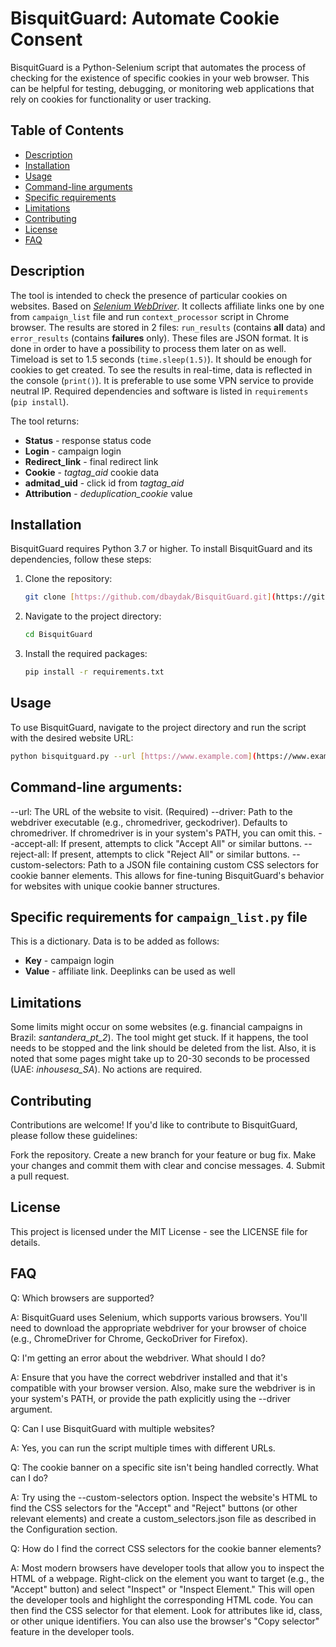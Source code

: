 # BisquitGuard: Automate Cookie Consent

BisquitGuard is a Python-Selenium script that automates the process of checking for the existence of specific cookies in your web browser. This can be helpful for testing, debugging, or monitoring web applications that rely on cookies for functionality or user tracking.

## Table of Contents

-   [Description](#description)
-   [Installation](#installation)
-   [Usage](#usage)
-   [Command-line arguments](#command-line-arguments)
-   [Specific requirements](#specific-requirements-for-campaign_listpy-file)
-   [Limitations](#limitations)
-   [Contributing](#contributing)
-   [License](#license)
-   [FAQ](#faq)

## Description
The tool is intended to check the presence of particular cookies on websites.
Based on [_Selenium WebDriver_](https://www.selenium.dev/documentation/webdriver/).
It collects affiliate links one by one from `campaign_list` file and run `context_processor` script in Chrome browser.
The results are stored in 2 files: `run_results` (contains **all** data) and `error_results` (contains **failures** only).
These files are JSON format. It is done in order to have a possibility to process them later on as well.
Timeload is set to 1.5 seconds (`time.sleep(1.5)`). It should be enough for cookies to get created.
To see the results in real-time, data is reflected in the console (`print()`).
It is preferable to use some VPN service to provide neutral IP.
Required dependencies and software is listed in `requirements` (`pip install`).

The tool returns:
* **Status** - response status code
* **Login** - campaign login
* **Redirect_link** - final redirect link
* **Cookie** - _tagtag_aid_ cookie data
* **admitad_uid** - click id from _tagtag_aid_
* **Attribution** - _deduplication_cookie_ value

## Installation

BisquitGuard requires Python 3.7 or higher. To install BisquitGuard and its dependencies, follow these steps:

1.  Clone the repository:
    ```bash
    git clone [https://github.com/dbaydak/BisquitGuard.git](https://github.com/dbaydak/BisquitGuard.git)
    ```

2.  Navigate to the project directory:
    ```bash
    cd BisquitGuard
    ```

3.  Install the required packages:
    ```bash
    pip install -r requirements.txt
    ```

## Usage

To use BisquitGuard, navigate to the project directory and run the script with the desired website URL:

```bash
python bisquitguard.py --url [https://www.example.com](https://www.example.com)
```

## Command-line arguments:

--url: The URL of the website to visit. (Required)
--driver: Path to the webdriver executable (e.g., chromedriver, geckodriver). Defaults to chromedriver. If chromedriver is in your system's PATH, you can omit this.
--accept-all: If present, attempts to click "Accept All" or similar buttons.
--reject-all: If present, attempts to click "Reject All" or similar buttons.
--custom-selectors: Path to a JSON file containing custom CSS selectors for cookie banner elements. This allows for fine-tuning BisquitGuard's behavior for websites with unique cookie banner structures.

## Specific requirements for `campaign_list.py` file

This is a dictionary. Data is to be added as follows:

* **Key** - campaign login
* **Value** - affiliate link. Deeplinks can be used as well

## Limitations

Some limits might occur on some websites (e.g. financial campaigns in Brazil: _santandera_pt_2_). 
The tool might get stuck. If it happens, the tool needs to be stopped and the link should be deleted from the list.
Also, it is noted that some pages might take up to 20-30 seconds to be processed (UAE: _inhousesa_SA_). No actions are required.

## Contributing

Contributions are welcome! If you'd like to contribute to BisquitGuard, please follow these guidelines:

Fork the repository.
Create a new branch for your feature or bug fix.
Make your changes and commit them with clear and concise messages. 4. Submit a pull request.   

## License

This project is licensed under the MIT License - see the LICENSE file for details.   

## FAQ

Q: Which browsers are supported?

A: BisquitGuard uses Selenium, which supports various browsers. You'll need to download the appropriate webdriver for your browser of choice (e.g., ChromeDriver for Chrome, GeckoDriver for Firefox).

Q: I'm getting an error about the webdriver. What should I do?

A: Ensure that you have the correct webdriver installed and that it's compatible with your browser version. Also, make sure the webdriver is in your system's PATH, or provide the path explicitly using the --driver argument.

Q: Can I use BisquitGuard with multiple websites?

A: Yes, you can run the script multiple times with different URLs.

Q: The cookie banner on a specific site isn't being handled correctly. What can I do?

A: Try using the --custom-selectors option. Inspect the website's HTML to find the CSS selectors for the "Accept" and "Reject" buttons (or other relevant elements) and create a custom_selectors.json file as described in the Configuration section.

Q: How do I find the correct CSS selectors for the cookie banner elements?

A: Most modern browsers have developer tools that allow you to inspect the HTML of a webpage. Right-click on the element you want to target (e.g., the "Accept" button) and select "Inspect" or "Inspect Element." This will open the developer tools and highlight the corresponding HTML code. You can then find the CSS selector for that element.  Look for attributes like id, class, or other unique identifiers.  You can also use the browser's "Copy selector" feature in the developer tools.
